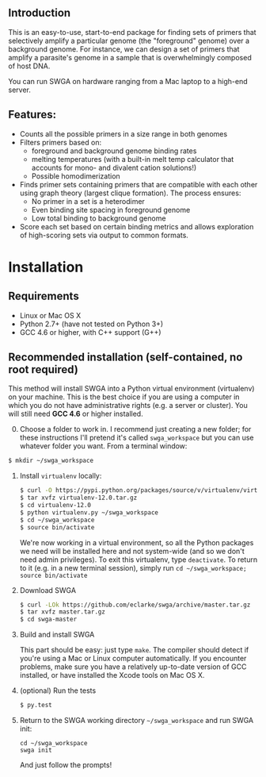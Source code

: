 ## Introduction
This is an easy-to-use, start-to-end package for finding sets of primers that selectively amplify a particular genome (the "foreground" genome) over a background genome. For instance, we can design a set of primers that amplify a parasite's genome in a sample that is overwhelmingly composed of host DNA.

You can run SWGA on hardware ranging from a Mac laptop to a high-end server. 

## Features:
- Counts all the possible primers in a size range in both genomes
- Filters primers based on:
  - foreground and background genome binding rates
  - melting temperatures (with a built-in melt temp calculator that accounts for mono- and divalent cation solutions!)
  - Possible homodimerization
- Finds primer sets containing primers that are compatible with each other using graph theory (largest clique formation). The process ensures:
  - No primer in a set is a heterodimer
  - Even binding site spacing in foreground genome
  - Low total binding to background genome
- Score each set based on certain binding metrics and allows exploration of high-scoring sets via output to common formats.


# Installation
## Requirements

- Linux or Mac OS X
- Python 2.7+ (have not tested on Python 3+)
- GCC 4.6 or higher, with C++ support (G++)


## Recommended installation (self-contained, no root required)
This method will install SWGA into a Python virtual environment (virtualenv) on your machine. This is the best choice if you are using a computer in which you do not have administrative rights (e.g. a server or cluster). You will still need **GCC 4.6** or higher installed. 

0. Choose a folder to work in. I recommend just creating a new folder; for these instructions I'll pretend it's called `swga_workspace` but you can use whatever folder you want. From a terminal window:
```sh
$ mkdir ~/swga_workspace
```

1. Install `virtualenv` locally:
    ```sh
    $ curl -O https://pypi.python.org/packages/source/v/virtualenv/virtualenv-12.0.tar.gz
    $ tar xvfz virtualenv-12.0.tar.gz
    $ cd virtualenv-12.0
    $ python virtualenv.py ~/swga_workspace
    $ cd ~/swga_workspace
    $ source bin/activate
    ```
    We're now working in a virtual environment, so all the Python packages we need will be installed here and not system-wide (and so we don't need admin privileges). To exit this virtualenv, type `deactivate`. To return to it (e.g. in a new terminal session), simply run `cd ~/swga_workspace; source bin/activate`

2. Download SWGA
    ```sh
    $ curl -LOk https://github.com/eclarke/swga/archive/master.tar.gz
    $ tar xvfz master.tar.gz
    $ cd swga-master
    ```

3. Build and install SWGA

    This part should be easy: just type `make`. 
    The compiler should detect if you're using a Mac or Linux computer automatically. If you encounter problems, make sure you have a relatively up-to-date version of GCC installed, or have installed the Xcode tools on Mac OS X.

4. (optional) Run the tests
    ```sh
    $ py.test 
    ```

5. Return to the SWGA working directory `~/swga_workspace` and run SWGA init:
    ```
    cd ~/swga_workspace
    swga init
    ```
    And just follow the prompts!
